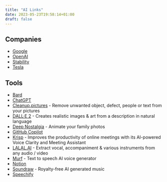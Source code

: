 ```yaml
---
title: "AI Links"
date: 2023-05-23T19:58:14+01:00
draft: false
---
```

## Companies
- [Google](https://ai.google/)
- [OpenAI](https://openai.com/)
- [Stability](https://stability.ai/)
- [Tesla](https://www.tesla.com/AI)

## Tools
- [Bard](https://bard.google.com/)
- [ChatGPT](https://openai.com/blog/chatgpt)
- [Cleanup.pictures](https://cleanup.pictures/) - Remove unwanted object, defect, people or text from your pictures
- [DALL·E 2](https://openai.com/product/dall-e-2) - Creates realistic images & art from a description in natural language
- [Deep Nostalgia](https://www.myheritage.com/deep-nostalgia) - Animate your family photos
- [GitHub Copilot](https://github.com/features/copilot)
- [Krisp](https://krisp.ai/) - Improves the productivity of online meetings with its AI-powered Voice Clarity and Meeting Assistant
- [LALAL.AI](https://www.lalal.ai/) - Extract vocal, accompaniment & various instruments from any audio / video
- [Murf](https://murf.ai/) - Text to speech AI voice generator
- [Notion](https://www.notion.so/product/ai)
- [Soundraw](https://soundraw.io/) - Royalty-free AI generated music
- [Speechify](https://speechify.com/)
